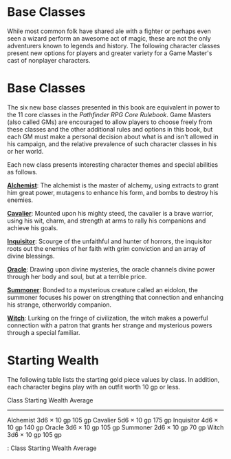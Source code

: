 # Base Classes

While most common folk have shared ale with a fighter or perhaps even
seen a wizard perform an awesome act of magic, these are not the only
adventurers known to legends and history. The following character
classes present new options for players and greater variety for a Game
Master's cast of nonplayer characters.

# Base Classes

The six new base classes presented in this book are equivalent in power
to the 11 core classes in the *Pathfinder RPG Core Rulebook*. Game
Masters (also called GMs) are encouraged to allow players to choose
freely from these classes and the other additional rules and options in
this book, but each GM must make a personal decision about what is and
isn't allowed in his campaign, and the relative prevalence of such
character classes in his or her world.

Each new class presents interesting character themes and special
abilities as follows.

**[Alchemist](#Alchemist)**: The alchemist is the master of alchemy,
using extracts to grant him great power, mutagens to enhance his form,
and bombs to destroy his enemies.

**[Cavalier](#Cavalier)**: Mounted upon his mighty steed, the cavalier
is a brave warrior, using his wit, charm, and strength at arms to rally
his companions and achieve his goals.

**[Inquisitor](#Inquisitor)**: Scourge of the unfaithful and hunter of
horrors, the inquisitor roots out the enemies of her faith with grim
conviction and an array of divine blessings.

**[Oracle](#Oracle)**: Drawing upon divine mysteries, the oracle
channels divine power through her body and soul, but at a terrible
price.

**[Summoner](#Summoner)**: Bonded to a mysterious creature called an
eidolon, the summoner focuses his power on strengthing that connection
and enhancing his strange, otherworldy companion.

**[Witch](#Witch)**: Lurking on the fringe of civilization, the witch
makes a powerful connection with a patron that grants her strange and
mysterious powers through a special familiar.

# Starting Wealth

The following table lists the starting gold piece values by class. In
addition, each character begins play with an outfit worth 10 gp or less.

  Class        Starting Wealth   Average
  ------------ ----------------- ---------
  Alchemist    3d6 × 10 gp       105 gp
  Cavalier     5d6 × 10 gp       175 gp
  Inquisitor   4d6 × 10 gp       140 gp
  Oracle       3d6 × 10 gp       105 gp
  Summoner     2d6 × 10 gp       70 gp
  Witch        3d6 × 10 gp       105 gp

  : Class Starting Wealth Average


